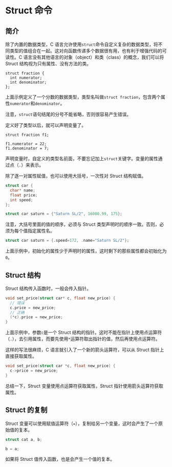 # Struct 命令

## 简介

除了内置的数据类型，C 语言允许使用`struct`命令自定义复杂的数据类型，将不同类型的值组合在一起。这对向函数传递多个数据很有用，也有利于增强代码的可读性。C 语言没有其他语言的对象（object）和类（class）的概念，我们可以将 Struct 结构视为只有属性、没有方法的类。

```clang
struct fraction {
  int numerator;
  int denominator;
};
```

上面示例定义了一个分数的数据类型，类型名叫做`struct fraction`，包含两个属性`numerator`和`denominator`。

注意，`struct`语句结尾的分号不能省略，否则很容易产生错误。

定义好了类型以后，就可以声明变量了。

```clang
struct fraction f1;

f1.numerator = 22;
f1.denominator = 7;
```

声明变量时，自定义的类型名前面，不要忘记加上`struct`关键字。变量的属性通过点（`.`）来表示。

除了逐一对属性赋值，也可以使用大括号，一次性对 Struct 结构赋值。

```c
struct car {
  char* name;
  float price;
  int speed;
};

struct car saturn = {"Saturn SL/2", 16000.99, 175};
```

注意，大括号里面的值的顺序，必须与 Struct 类型声明时的顺序一致。否则，必须为每个值指定属性名。

```c
struct car saturn = {.speed=172, .name="Saturn SL/2"};
```

上面示例中，初始化的属性少于声明时的属性，这时剩下的那些属性都会初始化为`0`。

## Struct 结构

Struct 结构传入函数时，一般会传入指针。

```c
void set_price(struct car* c, float new_price) {
  // 错误
  c.price = new_price;
  // 正确
  (*c).price = new_price;
}
```

上面示例中，参数`c`是一个 Struct 结构的指针。这时不能在指针上使用点运算符（`.`），去引用属性，而要先使用`*`运算符取出指针的值，然后再使用点运算符。

这样的写法很麻烦，C 语言就引入了一个新的箭头运算符，可以从 Struct 指针上直接获取属性。

```c
void set_price(struct car *c, float new_price) {
  c->price = new_price;
}
```

总结一下，Struct 变量使用点运算符获取属性，Struct 指针使用箭头运算符获取属性。

## Struct 的复制

Struct 变量可以使用赋值运算符（`=`），复制给另一个变量，这时会产生了一个原始值的复本。

```c
struct cat a, b;

b = a;
```

如果将 Struct 值传入函数，也是会产生一个值的复本。


